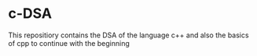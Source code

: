 # c-DSA
This repositiory contains the DSA of the language c++ and also the basics of cpp to continue with the beginning

